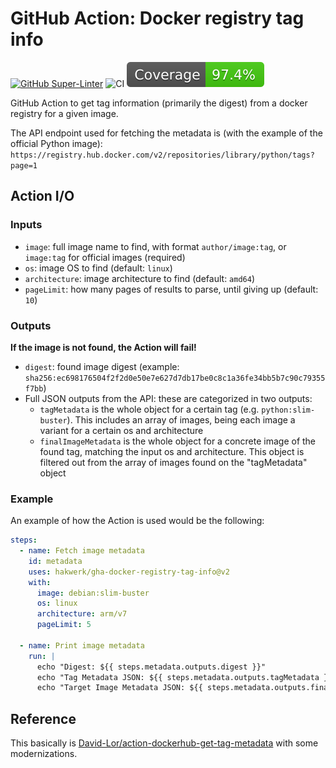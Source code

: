 # GitHub Action: Docker registry tag info

[![GitHub Super-Linter](https://github.com/hakwerk/gha-docker-registry-tag-info/actions/workflows/linter.yml/badge.svg)](https://github.com/super-linter/super-linter)
![CI](https://github.com/hakwerk/gha-docker-registry-tag-info/actions/workflows/ci.yml/badge.svg)
[![cov](https://raw.githubusercontent.com/hakwerk/gha-docker-registry-tag-info/main/badges/coverage.svg)](https://github.com/hakwerk/gha-docker-registry-tag-info/actions)

GitHub Action to get tag information (primarily the digest) from a docker registry for a given image.

The API endpoint used for fetching the metadata is (with the example of the official Python image):
`https://registry.hub.docker.com/v2/repositories/library/python/tags?page=1`

## Action I/O

### Inputs

- `image`: full image name to find, with format `author/image:tag`, or `image:tag` for official images (required)
- `os`: image OS to find (default: `linux`)
- `architecture`: image architecture to find (default: `amd64`)
- `pageLimit`: how many pages of results to parse, until giving up (default: `10`)

### Outputs

**If the image is not found, the Action will fail!**

- `digest`: found image digest (example: `sha256:ec698176504f2f2d0e50e7e627d7db17be0c8c1a36fe34bb5b7c90c79355f7bb`)
- Full JSON outputs from the API: these are categorized in two outputs:
  - `tagMetadata` is the whole object for a certain tag (e.g. `python:slim-buster`). This includes an array of images,
    being each image a variant for a certain os and architecture
  - `finalImageMetadata` is the whole object for a concrete image of the found tag, matching the input os and
    architecture. This object is filtered out from the array of images found on the "tagMetadata" object

### Example

An example of how the Action is used would be the following:

```yaml
steps:
  - name: Fetch image metadata
    id: metadata
    uses: hakwerk/gha-docker-registry-tag-info@v2
    with:
      image: debian:slim-buster
      os: linux
      architecture: arm/v7
      pageLimit: 5

  - name: Print image metadata
    run: |
      echo "Digest: ${{ steps.metadata.outputs.digest }}"
      echo "Tag Metadata JSON: ${{ steps.metadata.outputs.tagMetadata }}"
      echo "Target Image Metadata JSON: ${{ steps.metadata.outputs.finalImageMetadata }}"
```

## Reference

This basically is
[David-Lor/action-dockerhub-get-tag-metadata](https://github.com/David-Lor/action-dockerhub-get-tag-metadata) with some
modernizations.
